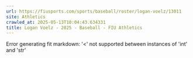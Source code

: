 ```yaml
---
url: https://fiusports.com/sports/baseball/roster/logan-voelz/13011
site: Athletics
crawled_at: 2025-05-13T10:04:43.634331
title: Logan Voelz - 2025 - Baseball - FIU Athletics
---
```


Error generating fit markdown: '<' not supported between instances of 'int' and 'str'